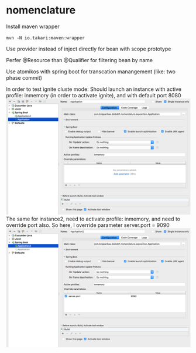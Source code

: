 # nomenclature

Install maven wrapper

    mvn -N io.takari:maven:wrapper
    
Use provider instead of inject directly for bean with scope prototype

Perfer @Resource than @Qualifier for filtering bean by name

Use atomikos with spring boot for transcation manangement (like: two phase commit)

In order to test ignite cluste mode:
Should launch an instance with active profile: inmemory (in order to activate ignite), and with default port 8080
![Alt text](./image/instance1.png?raw=true "Title")
The same for instance2, need to activate profile: inmemory, and need to override port also. So here, I override parameter server.port = 9090
![Alt text](./image/instance2.png?raw=true "Title")